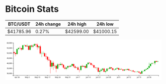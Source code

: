 # Bitcoin Stats

BTC/USDT|24h change|24h high|24h low|
|---|---|---|---|
|$41785.96|0.27%|$42599.00|$41000.15|

<img src="./chart.svg">

